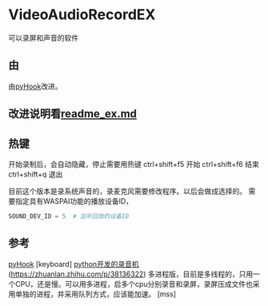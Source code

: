 # VideoAudioRecordEX
可以录屏和声音的软件

## 由

由[pyHook](https://github.com/Zweo/Video_Audio_Record)改进。

## 改进说明看[readme_ex.md](https://github.com/timyy/VideoAudioRecordEX/README_EX.md)

## 热键

开始录制后，会自动隐藏，停止需要用热键
ctrl+shift+f5 开始
ctrl+shift+f6 结束
ctrl+shift+q  退出 

目前这个版本是录系统声音的，录麦克风需要修改程序。以后会做成选择的。
需要指定具有WASPAI功能的播放设备ID，

```py
SOUND_DEV_ID = 5  # 监听回放的设备ID
```

## 参考

[pyHook](https://github.com/Zweo/Video_Audio_Record)
[keyboard]
[python开发的录音机](https://blog.csdn.net/littlezhuhui/article/details/101025305)
(https://zhuanlan.zhihu.com/p/38136322) 多进程版，目前是多线程的，只用一个CPU，还是慢。可以用多进程，启多个cpu分别录音和录屏，录屏压成文件也采用单独的进程，并采用队列方式，应该能加速。
[mss]
